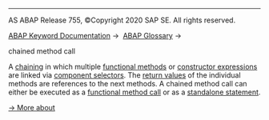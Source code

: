   

* * *

AS ABAP Release 755, ©Copyright 2020 SAP SE. All rights reserved.

[ABAP Keyword Documentation](javascript:call_link\('abenabap.htm'\)) →  [ABAP Glossary](javascript:call_link\('abenabap_glossary.htm'\)) → 

chained method call

A [chaining](javascript:call_link\('abenchaining_glosry.htm'\) "Glossary Entry") in which multiple [functional methods](javascript:call_link\('abenfunctional_method_glosry.htm'\) "Glossary Entry") or [constructor expressions](javascript:call_link\('abenconstructor_expression_glosry.htm'\) "Glossary Entry") are linked via [component selectors](javascript:call_link\('abencomponent_selector_glosry.htm'\) "Glossary Entry"). The [return values](javascript:call_link\('abenreturn_value_glosry.htm'\) "Glossary Entry") of the individual methods are references to the next methods. A chained method call can either be executed as a [functional method call](javascript:call_link\('abapcall_method_functional.htm'\)) or as a [standalone statement](javascript:call_link\('abapcall_method_static_short.htm'\)).

[→ More about](javascript:call_link\('abapcall_method_static_chain.htm'\))